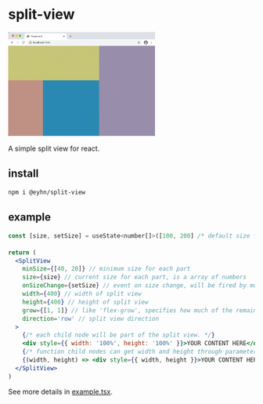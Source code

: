 # split-view

<img src="./screen-recording.gif" alt="Screen recording" width="300px">

A simple split view for react.

## install

```bash
npm i @eyhn/split-view
```

## example

```jsx
const [size, setSize] = useState<number[]>([100, 200] /* default size for each part */)

return (
  <SplitView
    minSize={[40, 20]} // minimum size for each part
    size={size} // current size for each part, is a array of numbers
    onSizeChange={setSize} // event on size change, will be fired by mouse dragging
    width={400} // width of split view
    height={400} // height of split view
    grow={[1, 1]} // like 'flex-grow', specifies how much of the remaining space in the split container should be assigned to each part
    direction='row' // split view direction
  >
    {/* each child node will be part of the split view. */}
    <div style={{ width: '100%', height: '100%' }}>YOUR CONTENT HERE</div>
    {/* function child nodes can get width and height through parameters  */}
    {(width, height) => <div style={{ width, height }}>YOUR CONTENT HERE</div>}
  </SplitView>
)
```

See more details in [example.tsx](./src/example.tsx).
